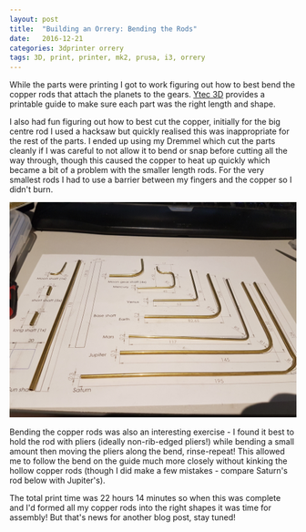 ```yaml
---
layout: post
title:  "Building an Orrery: Bending the Rods"
date:   2016-12-21
categories: 3dprinter orrery
tags: 3D, print, printer, mk2, prusa, i3, orrery
---
```


While the parts were printing I got to work figuring out how to best bend the copper rods that attach the planets to the gears. [Ytec 3D][Ytec3d] provides a printable guide to make sure each part was the right length and shape. 

<!--more-->

I also had fun figuring out how to best cut the copper, initially for the big centre rod I used a hacksaw but quickly realised this was inappropriate for the rest of the parts. I ended up using my Dremmel which cut the parts cleanly if I was careful to not allow it to bend or snap before cutting all the way through, though this caused the copper to heat up quickly which became a bit of a problem with the smaller length rods. For the very smallest rods I had to use a barrier between my fingers and the copper so I didn't burn.

![Cut Rods](/images/orrery/rods.jpg)

Bending the copper rods was also an interesting exercise - I found it best to hold the rod with pliers (ideally non-rib-edged pliers!) while bending a small amount then moving the pliers along the bend, rinse-repeat! This allowed me to follow the bend on the guide much more closely without kinking the hollow copper rods (though I did make a few mistakes - compare Saturn's rod below with Jupiter's).



The total print time was 22 hours 14 minutes so when this was complete and I'd formed all my copper rods into the right shapes it was time for assembly! But that's news for another blog post, stay tuned!


[Ytec3d]: https://ytec3d.com/